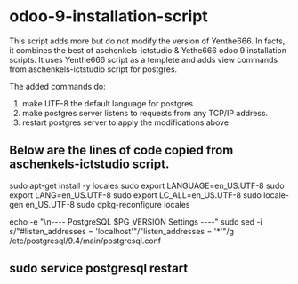 # odoo-9-installation-script

This script adds more but do not modify the version of Yenthe666. In facts, it combines the best of aschenkels-ictstudio & Yethe666 odoo 9 installation scripts. It uses Yenthe666 script as a templete and adds view commands from aschenkels-ictstudio script for postgres. 

The added commands do:
1. make UTF-8 the default language for postgres 
2. make postgres server listens to requests from any TCP/IP address.
3. restart postgres server to apply the modifications above


Below are the lines of code copied from aschenkels-ictstudio script. 
--------------------------------------------------
sudo apt-get install -y locales
sudo export LANGUAGE=en_US.UTF-8
sudo export LANG=en_US.UTF-8
sudo export LC_ALL=en_US.UTF-8
sudo locale-gen en_US.UTF-8
sudo dpkg-reconfigure locales

echo -e "\n---- PostgreSQL $PG_VERSION Settings  ----"
sudo sed -i s/"#listen_addresses = 'localhost'"/"listen_addresses = '*'"/g /etc/postgresql/9.4/main/postgresql.conf

sudo service postgresql restart
--------------------------------------------------
